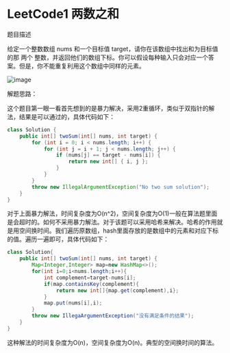 # LeetCode1 两数之和
题目描述

给定一个整数数组 nums 和一个目标值
target，请你在该数组中找出和为目标值的那 两个 整数，并返回他们的数组下标。你可以假设每种输入只会对应一个答案。但是，你不能重复利用这个数组中同样的元素。

![image](https://github.com/2018uestc/LeetCode_tupian/blob/master/LeetCode01.png)

解题思路：

这个题目第一眼一看首先想到的是暴力解决，采用2重循环，类似于双指针的解法，结果是可以通过的，具体代码如下：

```java
class Solution {
    public int[] twoSum(int[] nums, int target) {
        for (int i = 0; i < nums.length; i++) {
            for (int j = i + 1; j < nums.length; j++) {
                if (nums[j] == target - nums[i]) {
                    return new int[] { i, j };
                }
            }
        }
        throw new IllegalArgumentException("No two sum solution");
    }
}
```

对于上面暴力解法，时间复杂度为O(n^2)，空间复杂度为O(1)一般在算法题里面是会超时的。如何不采用暴力解法。对于该题可以采用哈希来解决。哈希的作用就是用空间换时间。我们遍历原数组，hash里面存放的是数组中的元素和对应下标的值。遍历一遍即可，具体代码如下：

```java
class Solution{
    public int[] twoSum(int[] nums, int target) {
        Map<Integer,Integer> map=new HashMap<>();
        for(int i=0;i<nums.length;i++){
            int complement=target-nums[i];
            if(map.containsKey(complement){
                return new int[]{map.get(complement),i};
            }
            map.put(nums[i],i);
        }
        throw new IllegaArgumentException("没有满足条件的结果");
    }
}
```
这种解法的时间复杂度为O(n)，空间复杂度为O(n)。典型的空间换时间的算法。



